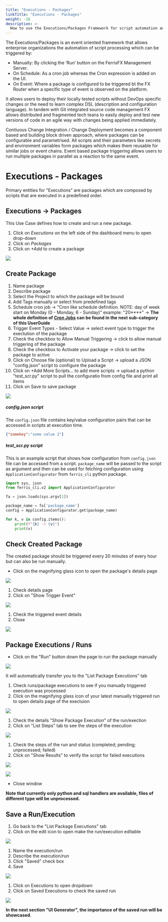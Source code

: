 ```yaml
---
title: "Executions - Packages"
linkTitle: "Executions - Packages"
weight: -16
description: >-  
  How to use the Executions/Packages Framework for script automation and package (execution) triggering.
---
```


The Executions/Packages is an event oriented framework that allows enterprise organizations the automation of script processing which can be triggered by:

- Manually: By clicking the ‘Run’ button on the FerrisFX Management Server.
- On Schedule: As a cron job whereas the Cron expression is added on the UI.
- On Event: Where a package is configured to be triggered bt the FX Router when a specific type of event is observed on the platform.

It allows users to deploy their locally tested scripts without DevOps specific changes or the need to learn complex DSL (description and configuration language). In tandem with Git integrated source code management FX allows distributed and fragmented tech teans to easily deploy and test new versions of code in an agile way with changes being applied immediately. 

Contiuous Change Integration / Change Deployment becomes a component based and building block driven approach, where packages can be configurable and parametrised. All scripts and their parameters like secrets and environment variables form packages which makes them reusable for similar jobs or event chains. Event based package triggering allows users to run multiple packages in parallel as a reaction to the same event.

# Executions - Packages

Primary entities for "Executions" are packages which are composed by scripts that are executed in a predefined order.

## Executions -> Packages

This Use Case defines how to create and run a new package.

1. Click on *Executions* on the left side of the dashboard menu to open drop-down
2. Click on *Packages*
3. Click on *+Add* to create a package

![](/images/executions_packages_add_roboto.png)

## Create Package

1. Name package
2. Describe package
3. Select the Project to which the package will be bound
4. Add Tags manually or select from predefined tags
5. Schedule cron job -> "Cron like schedule definition. NOTE: day of week start on Monday (0 - Monday, 6 - Sunday)" example: "20****" -> **The whole definition of [Cron Jobs](/docs/user-guide/cronjob/ "CronJob") can be found in the next sub-category of this UserGuide**
6. Trigger Event Types - Select Value -> select event type to trigger the exectution of the package
7. Check the checkbox to Allow Manual Triggering -> click to allow manual triggering of the package
8. Check the checkbox to Activate your package -> click to set the package to active
9. Click on Choose file (optional) to Upload a Script -> upload a JSON "config.json" script to configure the package
10. Click on +Add More Scripts... to add more scripts -> upload a python "test_scr.py" script to pull the configuratio from config file and print all items
11. Click on Save to save package

![](/images/create_package_with_configs_roboto.png)

##### config.json script

The `config.json` file contains key/value configuration pairs that can be accessed in scripts at execution time.

```json
{"somekey":"some value 2"}
```

##### test_scr.py script

This is an example script that shows how configuration from `config.json` file can be accessed from a script. `package_name` will be passed to the script as argument and then can be used for fetching configuration using `ApplicationConfigurator` from `ferris_cli` python package.

```python
import sys, json
from ferris_cli.v2 import ApplicationConfigurator

fa = json.loads(sys.argv[1])

package_name = fa['package_name']
config = ApplicationConfigurator.get(package_name)

for k, v in config.items():
    print(f"{k} -> {v}")
    print(v)
```

## Check Created Package

The created package should be triggered every 20 minutes of every hour but can also be run manually.

- Click on the magnifying glass icon to open the package's details page

![](/images/click_loupe_package_roboto.png)

1. Check details page
2. Click on "Show Trigger Event"

![](/images/package_details_show_trigger_event_roboto.png)

1. Check the triggered event details
2. Close

![](/images/triggered_event_details_roboto.png)

## Package Executions / Runs

- Click on the "Run" button down the page to run the package manually

![](/images/run_button_manual_package.png)

It will automatically transfer you to the "List Package Executions" tab

1. Check runs/package executions to see if you manually triggered execution was processed
2. Click on the magnifying glass icon of your latest manually triggered run to open details page of the exectuion

![](/images/manual_run_check_loupe_details_roboto.png)

1. Check the details "Show Package Execution" of the run/exection
2. Click on "List Steps" tab to see the steps of the execution

![](/images/exection_manual_run_details_roboto.png)

1. Check the steps of the run and status (completed; pending; unprocessed; failed)
2. Click on "Show Results" to verify the script for failed executions

![](/images/manual_run_list_steps_roboto.png)

![](/images/script_manual_run_execution.png)

- Close window

**Note that currently only python and sql handlers are available, files of different type will be unprocessed.**

## Save a Run/Execution

1. Go back to the "List Package Executions" tab 
2. Click on the edit icon to open make the run/execution editable

![](/images/list_package_executions_edit_manual_run_roboto.png)

1. Name the execution/run
2. Describe the execution/run
3. Click "Saved" check box
4. Save

![](/images/save_execution_run_roboto.png)

1. Click on Executions to open dropdown
2. Click on Saved Executions to check the saved run

![](/images/check_saved_run_roboto.png)

**In the next section "UI Generator", the importance of the saved run will be showcased**.